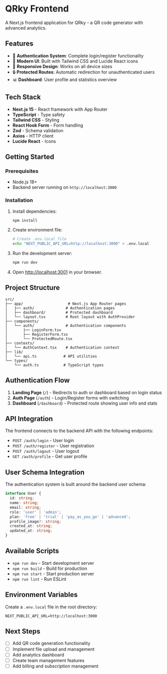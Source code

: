 # QRky Frontend

A Next.js frontend application for QRky - a QR code generator with advanced analytics.

## Features

- 🔐 **Authentication System**: Complete login/register functionality
- 🎨 **Modern UI**: Built with Tailwind CSS and Lucide React icons
- 📱 **Responsive Design**: Works on all device sizes
- 🔒 **Protected Routes**: Automatic redirection for unauthenticated users
- 📊 **Dashboard**: User profile and statistics overview

## Tech Stack

- **Next.js 15** - React framework with App Router
- **TypeScript** - Type safety
- **Tailwind CSS** - Styling
- **React Hook Form** - Form handling
- **Zod** - Schema validation
- **Axios** - HTTP client
- **Lucide React** - Icons

## Getting Started

### Prerequisites

- Node.js 18+ 
- Backend server running on `http://localhost:3000`

### Installation

1. Install dependencies:
   ```bash
   npm install
   ```

2. Create environment file:
   ```bash
   # Create .env.local file
   echo "NEXT_PUBLIC_API_URL=http://localhost:3000" > .env.local
   ```

3. Run the development server:
   ```bash
   npm run dev
   ```

4. Open [http://localhost:3001](http://localhost:3001) in your browser.

## Project Structure

```
src/
├── app/                    # Next.js App Router pages
│   ├── auth/              # Authentication pages
│   ├── dashboard/         # Protected dashboard
│   └── layout.tsx         # Root layout with AuthProvider
├── components/
│   └── auth/              # Authentication components
│       ├── LoginForm.tsx
│       ├── RegisterForm.tsx
│       └── ProtectedRoute.tsx
├── contexts/
│   └── AuthContext.tsx    # Authentication context
├── lib/
│   └── api.ts            # API utilities
└── types/
    └── auth.ts           # TypeScript types
```

## Authentication Flow

1. **Landing Page** (`/`) - Redirects to auth or dashboard based on login status
2. **Auth Page** (`/auth`) - Login/Register forms with switching
3. **Dashboard** (`/dashboard`) - Protected route showing user info and stats

## API Integration

The frontend connects to the backend API with the following endpoints:

- `POST /auth/login` - User login
- `POST /auth/register` - User registration  
- `POST /auth/logout` - User logout
- `GET /auth/profile` - Get user profile

## User Schema Integration

The authentication system is built around the backend user schema:

```typescript
interface User {
  id: string;
  name: string;
  email: string;
  role: 'user' | 'admin';
  plan: 'free' | 'trial' | 'pay_as_you_go' | 'advanced';
  profile_image?: string;
  created_at: string;
  updated_at: string;
}
```

## Available Scripts

- `npm run dev` - Start development server
- `npm run build` - Build for production
- `npm run start` - Start production server
- `npm run lint` - Run ESLint

## Environment Variables

Create a `.env.local` file in the root directory:

```env
NEXT_PUBLIC_API_URL=http://localhost:3000
```

## Next Steps

- [ ] Add QR code generation functionality
- [ ] Implement file upload and management
- [ ] Add analytics dashboard
- [ ] Create team management features
- [ ] Add billing and subscription management
